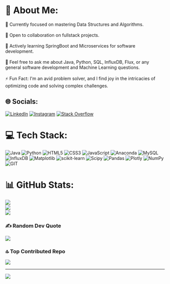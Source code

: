 # 💫 About Me:
🔭 Currently focused on mastering Data Structures and Algorithms.<br><br>👯 Open to collaboration on fullstack projects.<br><br>🌱 Actively learning SpringBoot and Microservices for software development.<br><br>💬 Feel free to ask me about Java, Python, SQL, InfluxDB, Flux, or any general software development and Machine Learning questions.<br><br>⚡ Fun Fact: I'm an avid problem solver, and I find joy in the intricacies of optimizing code and solving complex challenges.<br>


## 🌐 Socials:
[![LinkedIn](https://img.shields.io/badge/LinkedIn-%230077B5.svg?logo=linkedin&logoColor=white)](https://linkedin.com/in/amit-yadav-674a9722b/)
[![Instagram](https://img.shields.io/badge/Instagram-%23E4405F.svg?logo=Instagram&logoColor=white)](https://instagram.com/amityadav_33) 
[![Stack Overflow](https://img.shields.io/badge/-Stackoverflow-FE7A16?logo=stack-overflow&logoColor=white)](https://stackoverflow.com/users/22872373) 


# 💻 Tech Stack:
![Java](https://img.shields.io/badge/java-%23ED8B00.svg?style=for-the-badge&logo=openjdk&logoColor=white) ![Python](https://img.shields.io/badge/python-3670A0?style=for-the-badge&logo=python&logoColor=ffdd54) ![HTML5](https://img.shields.io/badge/html5-%23E34F26.svg?style=for-the-badge&logo=html5&logoColor=white) ![CSS3](https://img.shields.io/badge/css3-%231572B6.svg?style=for-the-badge&logo=css3&logoColor=white) ![JavaScript](https://img.shields.io/badge/javascript-%23323330.svg?style=for-the-badge&logo=javascript&logoColor=%23F7DF1E) ![Anaconda](https://img.shields.io/badge/Anaconda-%2344A833.svg?style=for-the-badge&logo=anaconda&logoColor=white) ![MySQL](https://img.shields.io/badge/mysql-%2300000f.svg?style=for-the-badge&logo=mysql&logoColor=white) ![InfluxDB](https://img.shields.io/badge/InfluxDB-22ADF6?style=for-the-badge&logo=InfluxDB&logoColor=white) ![Matplotlib](https://img.shields.io/badge/Matplotlib-%23ffffff.svg?style=for-the-badge&logo=Matplotlib&logoColor=black) ![scikit-learn](https://img.shields.io/badge/scikit--learn-%23F7931E.svg?style=for-the-badge&logo=scikit-learn&logoColor=white) ![Scipy](https://img.shields.io/badge/SciPy-%230C55A5.svg?style=for-the-badge&logo=scipy&logoColor=%white) ![Pandas](https://img.shields.io/badge/pandas-%23150458.svg?style=for-the-badge&logo=pandas&logoColor=white) ![Plotly](https://img.shields.io/badge/Plotly-%233F4F75.svg?style=for-the-badge&logo=plotly&logoColor=white) ![NumPy](https://img.shields.io/badge/numpy-%23013243.svg?style=for-the-badge&logo=numpy&logoColor=white) ![GIT](https://img.shields.io/badge/Git-fc6d26?style=for-the-badge&logo=git&logoColor=white)
# 📊 GitHub Stats:
![](https://github-readme-stats.vercel.app/api?username=Amit2465&theme=dark&hide_border=false&include_all_commits=false&count_private=false)<br/>
![](https://github-readme-streak-stats.herokuapp.com/?user=Amit2465&theme=dark&hide_border=false)<br/>
![](https://github-readme-stats.vercel.app/api/top-langs/?username=Amit2465&theme=dark&hide_border=false&include_all_commits=false&count_private=false&layout=compact)

### ✍️ Random Dev Quote
![](https://quotes-github-readme.vercel.app/api?type=horizontal&theme=tokyonight)

### 🔝 Top Contributed Repo
![](https://github-contributor-stats.vercel.app/api?username=Amit2465&limit=5&theme=tokyonight&combine_all_yearly_contributions=true)

---
[![](https://visitcount.itsvg.in/api?id=Amit2465&icon=0&color=6)](https://visitcount.itsvg.in)

<!-- Proudly created with GPRM ( https://gprm.itsvg.in ) -->
